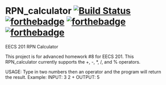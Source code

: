 # RPN_calculator [![Build Status](https://travis-ci.com/j0nathanchuang/rpn_calculator.svg?token=bPxBuNyAfQYqybM5zqQ1&branch=master)](https://travis-ci.com/j0nathanchuang/rpn_calculator) [![forthebadge](https://forthebadge.com/images/badges/ages-18.svg)](https://forthebadge.com) [![forthebadge](https://forthebadge.com/images/badges/made-with-python.svg)](https://forthebadge.com) [![forthebadge](https://forthebadge.com/images/badges/built-with-love.svg)](https://forthebadge.com)
EECS 201 RPN Calculator

This project is for advanced homework #8 for EECS 201.
This RPN_calculator currently supports the +, -, *, /, and % operators.

USAGE: Type in two numbers then an operator and the program will return the result.
  Example: INPUT: 3 2 + OUTPUT: 5

